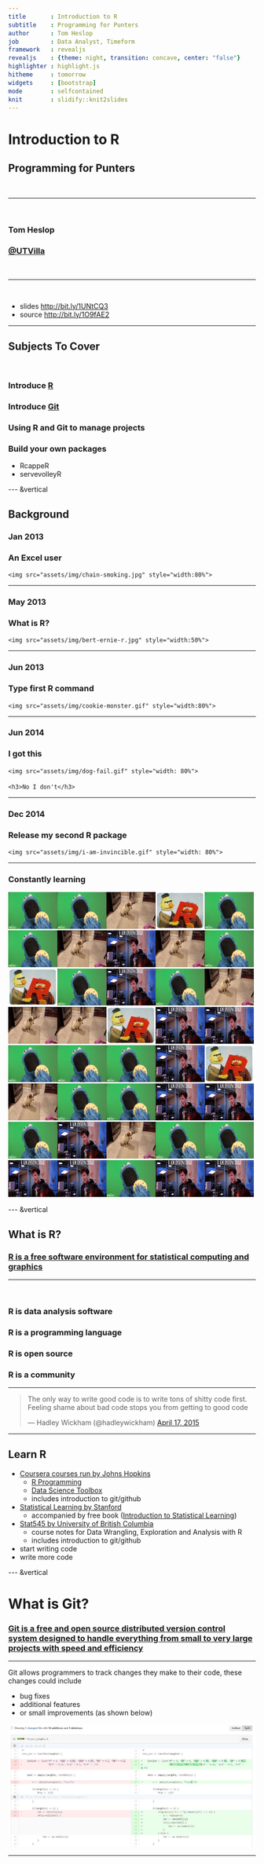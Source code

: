 ```yaml
---
title       : Introduction to R
subtitle    : Programming for Punters
author      : Tom Heslop
job         : Data Analyst, Timeform
framework   : revealjs
revealjs    : {theme: night, transition: concave, center: "false"}
highlighter : highlight.js
hitheme     : tomorrow
widgets     : [bootstrap]
mode        : selfcontained
knit        : slidify::knit2slides
---
```


# Introduction to R
## Programming for Punters

<br>
<hr>
<br>


<h3 class="name">Tom Heslop</h3>
<h3 class="name"><a href="https://twitter.com/UTVilla">@UTVilla</a></h3>

<br>
<hr>
<br>

<ul class="slide-list">
    <li>slides <a href="http://bit.ly/1UNtCQ3">http://bit.ly/1UNtCQ3</a></li>
    <li>source <a href="http://bit.ly/1O9fAE2">http://bit.ly/1O9fAE2</a></li>
</ul>

---

## Subjects To Cover

<br>

<h3 class="fragment name">Introduce <a href="https://cran.r-project.org/">R</a></h3>

<h3 class="fragment name">Introduce <a href="https://git-scm.com/">Git</a></h3>

<h3 class="fragment name">Using R and Git to manage projects</h3>

<div class="fragment">
    <h3 class="name">Build your own packages</h3>
    <ul>
        <li>RcappeR</li>
        <li>servevolleyR</li>
    </ul>
</div>

--- &vertical

## Background

<div class="fragment">
    <h3 style="text-align: left">Jan 2013</h3>
</div>
<div class="fragment">
    <h3>An Excel user</h3>

    <img src="assets/img/chain-smoking.jpg" style="width:80%">
</div>

***

<div class="fragment">
    <h3 style="text-align: left">May 2013</h3>
</div>
<div class="fragment">
    <h3>What is R?</h3>

    <img src="assets/img/bert-ernie-r.jpg" style="width:50%">
</div>

***

<div class="fragment">
    <h3 style="text-align: left">Jun 2013</h3>
</div>
<div class="fragment">
    <h3>Type first R command</h3>

    <img src="assets/img/cookie-monster.gif" style="width:80%">
</div>

***

<div class="fragment">
    <h3 style="text-align: left">Jun 2014</h3>
</div>
<div class="fragment">
    <h3>I got this</h3>

    <img src="assets/img/dog-fail.gif" style="width: 80%">

    <h3>No I don't</h3>
</div>

***

<div class="fragment">
    <h3 style="text-align: left">Dec 2014</h3>
</div>
<div class="fragment">
    <h3>Release my second R package</h3>

    <img src="assets/img/i-am-invincible.gif" style="width: 80%">
</div>

***

<h3>Constantly learning</h3>

<img src="assets/img/cookie-monster.gif" style="width: 100px; height: 75px"><img src="assets/img/cookie-monster.gif" style="width: 100px; height: 75px"><img src="assets/img/dog-fail.gif" style="width: 100px; height: 75px"><img src="assets/img/bert-ernie-r.jpg" style="width:100px; height:75px"><img src="assets/img/cookie-monster.gif" style="width: 100px; height: 75px"><img src="assets/img/cookie-monster.gif" style="width: 100px; height: 75px"><img src="assets/img/dog-fail.gif" style="width: 100px; height: 75px"><img src="assets/img/i-am-invincible.gif" style="width: 100px; height: 75px"><img src="assets/img/dog-fail.gif" style="width: 100px; height: 75px"><img src="assets/img/cookie-monster.gif" style="width: 100px; height: 75px"><img src="assets/img/bert-ernie-r.jpg" style="width:100px; height:75px"><img src="assets/img/cookie-monster.gif" style="width: 100px; height: 75px"><img src="assets/img/i-am-invincible.gif" style="width: 100px; height: 75px"><img src="assets/img/cookie-monster.gif" style="width: 100px; height: 75px"><img src="assets/img/dog-fail.gif" style="width: 100px; height: 75px"><img src="assets/img/dog-fail.gif" style="width: 100px; height: 75px"><img src="assets/img/dog-fail.gif" style="width: 100px; height: 75px"><img src="assets/img/bert-ernie-r.jpg" style="width:100px; height:75px"><img src="assets/img/i-am-invincible.gif" style="width: 100px; height: 75px"><img src="assets/img/i-am-invincible.gif" style="width: 100px; height: 75px"><img src="assets/img/cookie-monster.gif" style="width: 100px; height: 75px"><img src="assets/img/cookie-monster.gif" style="width: 100px; height: 75px"><img src="assets/img/cookie-monster.gif" style="width: 100px; height: 75px"><img src="assets/img/i-am-invincible.gif" style="width: 100px; height: 75px"><img src="assets/img/bert-ernie-r.jpg" style="width:100px; height:75px"><img src="assets/img/dog-fail.gif" style="width:100px; height:75px"><img src="assets/img/cookie-monster.gif" style="width:100px; height:75px"><img src="assets/img/cookie-monster.gif" style="width:100px; height:75px"><img src="assets/img/i-am-invincible.gif" style="width:100px; height:75px"><img src="assets/img/i-am-invincible.gif" style="width:100px; height:75px"><img src="assets/img/cookie-monster.gif" style="width:100px; height:75px"><img src="assets/img/i-am-invincible.gif" style="width:100px; height:75px"><img src="assets/img/dog-fail.gif" style="width:100px; height:75px"><img src="assets/img/cookie-monster.gif" style="width:100px; height:75px"><img src="assets/img/cookie-monster.gif" style="width:100px; height:75px"><img src="assets/img/i-am-invincible.gif" style="width:100px; height:75px"><img src="assets/img/i-am-invincible.gif" style="width:100px; height:75px"><img src="assets/img/cookie-monster.gif" style="width:100px; height:75px"><img src="assets/img/i-am-invincible.gif" style="width:100px; height:75px"><img src="assets/img/i-am-invincible.gif" style="width:100px; height:75px">

--- &vertical

## What is R?

<h3 class="fragment"><a href="https://www.r-project.org/">R is a free software environment for statistical computing and graphics</a></h3>

<hr>
<br>

<h3 class="fragment">R is <span class="fragment">data analysis software</span></h3>
<h3 class="fragment">R is <span class="fragment">a programming language</span></h3>
<h3 class="fragment">R is <span class="fragment">open source</span></h3>
<h3 class="fragment">R is <span class="fragment">a community</span></h3>

***

<blockquote class="twitter-tweet" lang="en"><p lang="en" dir="ltr">The only way to write good code is to write tons of shitty code first. Feeling shame about bad code stops you from getting to good code</p>&mdash; Hadley Wickham (@hadleywickham) <a href="https://twitter.com/hadleywickham/status/589068687669243905">April 17, 2015</a></blockquote><script async src="//platform.twitter.com/widgets.js" charset="utf-8"></script>

***

## Learn R

* [Coursera courses run by Johns Hopkins](https://www.coursera.org/specialization/jhudatascience/1?utm_medium=courseDescripTop)
    - [R Programming](https://www.coursera.org/course/rprog)
    - [Data Science Toolbox](https://www.coursera.org/course/datascitoolbox)
    - includes introduction to git/github
* [Statistical Learning by Stanford](https://class.stanford.edu/courses/HumanitiesScience/StatLearning/Winter2014/about)
    - accompanied by free book ([Introduction to Statistical Learning](http://www-bcf.usc.edu/~gareth/ISL/))
* [Stat545 by University of British Columbia](http://stat545-ubc.github.io/index.html)
    - course notes for Data Wrangling, Exploration and Analysis with R
    - includes introduction to git/github
* start writing code
* write more code

--- &vertical

# What is Git?

<h3 class="fragment"><a href="https://git-scm.com">Git is a free and open source distributed version control system designed to handle everything from small to very large projects with speed and efficiency</a></h3>

***

Git allows programmers to track changes they make to their code, these changes could include

* bug fixes
* additional features
* or small improvements (as shown below)

![](assets/img/git-diff-example.jpg)

---

